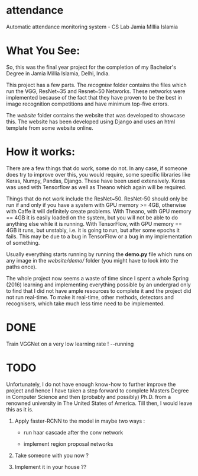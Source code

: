 # attendance
Automatic attendance monitoring system - CS Lab Jamia MIllia Islamia

# What You See:

So, this was the final year project for the completion of my Bachelor's Degree in Jamia Millia Islamia, Delhi, India.

This project has a few parts. The *recognise* folder contains the files which run the VGG, ResNet~35 and Resnet~50 Networks. These networks were implemented because of the fact that they have proven to be the best in image recognition competitions and have minimum top-five errors.

The *website* folder contains the website that was developed to showcase this. The website has been developed using Django and uses an html template from some website online.

# How it works:

There are a few things that do work, some do not. In any case, if someone does try to improve over this, you would require, some specific libraries like Keras, Numpy, Pandas, Django. These have been used extensively. Keras was used with Tensorflow as well as Theano which again will be required.

Things that do not work include the ResNet~50. ResNet-50 should only be run if and only if you have a system with GPU memory >= 4GB, otherwise with Caffe it will definitely create problems.
With Theano, with GPU memory == 4GB it is easily loaded on the system, but you will not be able to do anything else while it is running. 
With TensorFlow, with GPU memory == 4GB it runs, but unstably, i.e. it is going to run, but after some epochs it fails. This may be due to a bug in TensorFlow or a bug in my implementation of something.

Usually everything starts running by running the **demo.py** file which runs on any image in the *website/demo/* folder (you might have to look into the paths once).

The whole project now seems a waste of time since I spent a whole Spring (2016) learning and implementing everything possible by an undergrad only to find that I did not have ample resources to complete it and the project did not run real-time. To make it real-time, other methods, detectors and recognisers, which take much less time need to be implemented.

# DONE

Train VGGNet on a very low learning rate ! --running

# TODO

Unfortunately, I do not have enough know-how to further improve the project and hence I have taken a step forward to complete Masters Degree in Computer Science and then (probably and possibly) Ph.D. from a renowned university in The United States of America. Till then, I would leave this as it is.

1. Apply faster-RCNN to the model in maybe two ways :
    
    *   run haar cascade after the conv network

    *   implement region proposal networks

2. Take someone with you now ?

3. Implement it in your house ??
